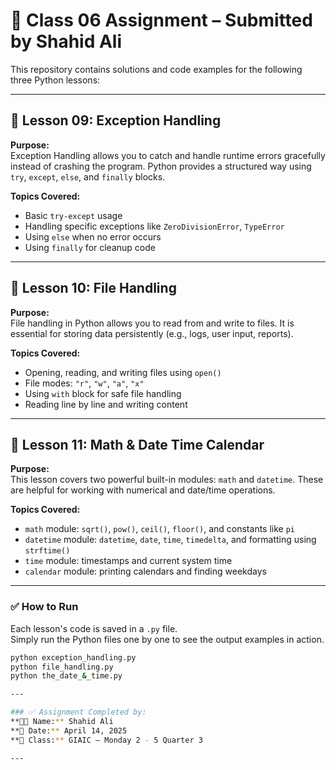 # 📘 Class 06 Assignment – Submitted by Shahid Ali

This repository contains solutions and code examples for the following three Python lessons:

---

## 🧯 Lesson 09: Exception Handling

**Purpose:**  
Exception Handling allows you to catch and handle runtime errors gracefully instead of crashing the program. Python provides a structured way using `try`, `except`, `else`, and `finally` blocks.

**Topics Covered:**
- Basic `try-except` usage
- Handling specific exceptions like `ZeroDivisionError`, `TypeError`
- Using `else` when no error occurs
- Using `finally` for cleanup code

---

## 📁 Lesson 10: File Handling

**Purpose:**  
File handling in Python allows you to read from and write to files. It is essential for storing data persistently (e.g., logs, user input, reports).

**Topics Covered:**
- Opening, reading, and writing files using `open()`
- File modes: `"r"`, `"w"`, `"a"`, `"x"`
- Using `with` block for safe file handling
- Reading line by line and writing content

---

## 📅 Lesson 11: Math & Date Time Calendar

**Purpose:**  
This lesson covers two powerful built-in modules: `math` and `datetime`. These are helpful for working with numerical and date/time operations.

**Topics Covered:**
- `math` module: `sqrt()`, `pow()`, `ceil()`, `floor()`, and constants like `pi`
- `datetime` module: `datetime`, `date`, `time`, `timedelta`, and formatting using `strftime()`
- `time` module: timestamps and current system time
- `calendar` module: printing calendars and finding weekdays

---



### ✅ How to Run

Each lesson's code is saved in a `.py` file.  
Simply run the Python files one by one to see the output examples in action.

```bash
python exception_handling.py
python file_handling.py
python the_date_&_time.py

---

### ✅ Assignment Completed by:
**👨‍💻 Name:** Shahid Ali  
**📅 Date:** April 14, 2025  
**🏫 Class:** GIAIC – Monday 2 - 5 Quarter 3

---
